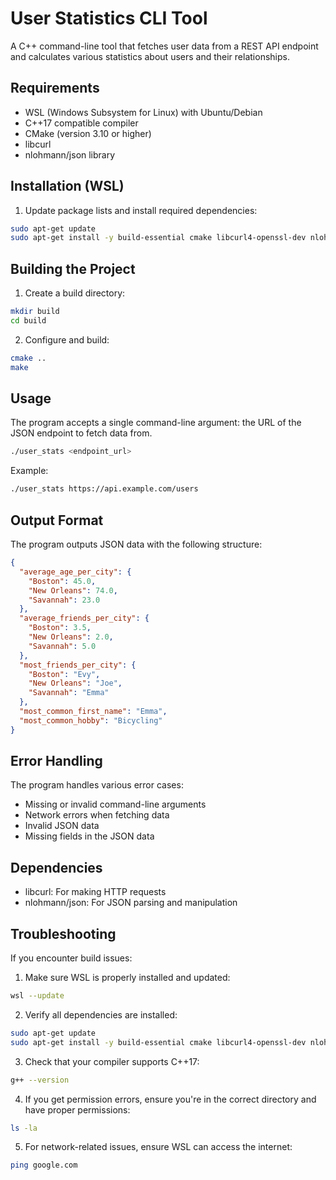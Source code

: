 # User Statistics CLI Tool

A C++ command-line tool that fetches user data from a REST API endpoint and calculates various statistics about users and their relationships.

## Requirements

- WSL (Windows Subsystem for Linux) with Ubuntu/Debian
- C++17 compatible compiler
- CMake (version 3.10 or higher)
- libcurl
- nlohmann/json library

## Installation (WSL)

1. Update package lists and install required dependencies:
```bash
sudo apt-get update
sudo apt-get install -y build-essential cmake libcurl4-openssl-dev nlohmann-json3-dev
```

## Building the Project

1. Create a build directory:
```bash
mkdir build
cd build
```

2. Configure and build:
```bash
cmake ..
make
```

## Usage

The program accepts a single command-line argument: the URL of the JSON endpoint to fetch data from.

```bash
./user_stats <endpoint_url>
```

Example:
```bash
./user_stats https://api.example.com/users
```

## Output Format

The program outputs JSON data with the following structure:

```json
{
  "average_age_per_city": {
    "Boston": 45.0,
    "New Orleans": 74.0,
    "Savannah": 23.0
  },
  "average_friends_per_city": {
    "Boston": 3.5,
    "New Orleans": 2.0,
    "Savannah": 5.0
  },
  "most_friends_per_city": {
    "Boston": "Evy",
    "New Orleans": "Joe",
    "Savannah": "Emma"
  },
  "most_common_first_name": "Emma",
  "most_common_hobby": "Bicycling"
}
```

## Error Handling

The program handles various error cases:
- Missing or invalid command-line arguments
- Network errors when fetching data
- Invalid JSON data
- Missing fields in the JSON data

## Dependencies

- libcurl: For making HTTP requests
- nlohmann/json: For JSON parsing and manipulation

## Troubleshooting

If you encounter build issues:

1. Make sure WSL is properly installed and updated:
```bash
wsl --update
```

2. Verify all dependencies are installed:
```bash
sudo apt-get update
sudo apt-get install -y build-essential cmake libcurl4-openssl-dev nlohmann-json3-dev
```

3. Check that your compiler supports C++17:
```bash
g++ --version
```

4. If you get permission errors, ensure you're in the correct directory and have proper permissions:
```bash
ls -la
```

5. For network-related issues, ensure WSL can access the internet:
```bash
ping google.com
``` 